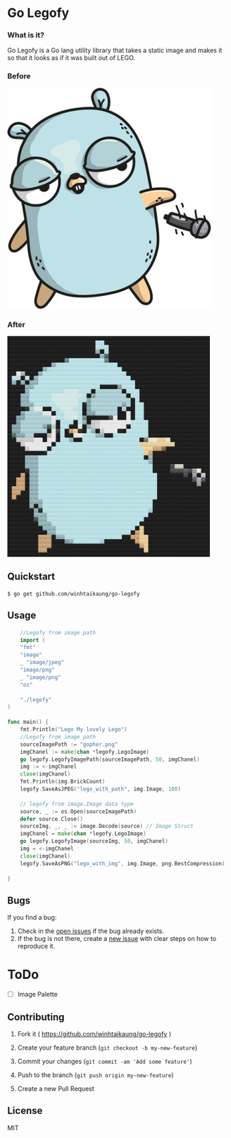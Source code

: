 # Go Legofy

### What is it?

Go Legofy is a Go lang utility library that takes a static image and makes it so that it looks as if it was built out of LEGO.

### Before

<img alt="Before" title="Before (The inflorescence of Zoysia grass, a variety of lawn grass. Picture by Hari Krishnan)" height="500" src="gopher.png?raw=true">

### After

<img alt="After" title="After" height="500" src="lego_with_img.png?raw=true">

## Quickstart

```shell
$ go get github.com/winhtaikaung/go-legofy
```

## Usage

```go
    //Legofy from image path
	import (
	"fmt"
	"image"
	_ "image/jpeg"
	"image/png"
	_ "image/png"
	"os"

	"./legofy"
)

func main() {
	fmt.Println("Lego My lovely Lego")
	//Legofy from image path
	sourceImagePath := "gopher.png"
	imgChanel := make(chan *legofy.LegoImage)
	go legofy.LegofyImagePath(sourceImagePath, 50, imgChanel)
	img := <-imgChanel
	close(imgChanel)
	fmt.Println(img.BrickCount)
	legofy.SaveAsJPEG("lego_with_path", img.Image, 100)

	// legofy from image.Image data type
	source, _ := os.Open(sourceImagePath)
	defer source.Close()
	sourceImg, _, _ := image.Decode(source) // Image Struct
	imgChanel = make(chan *legofy.LegoImage)
	go legofy.LegofyImage(sourceImg, 50, imgChanel)
	img = <-imgChanel
	close(imgChanel)
	legofy.SaveAsPNG("lego_with_img", img.Image, png.BestCompression)

}
```

## Bugs

If you find a bug:

1. Check in the [open issues](https://github.com/winhtaikaung/go-legofy/issues) if the bug already exists.
2. If the bug is not there, create a [new issue](https://github.com/winhtaikaung/go-legofy/issues/new) with clear steps on how to reproduce it.

# ToDo

- [ ] Image Palette

## Contributing

1. Fork it ( https://github.com/winhtaikaung/go-legofy )

2) Create your feature branch (`git checkout -b my-new-feature`)

3. Commit your changes (`git commit -am 'Add some feature'`)

4) Push to the branch (`git push origin my-new-feature`)

5. Create a new Pull Request

## License

MIT
